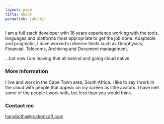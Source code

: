 ```yaml
---
layout: page
title: About
permalink: /about/
---
```


I am a full stack developer with 16 years experience working with the tools, languages and platforms most appropriate to get the job done. Adaptable and pragmatic, I have worked in diverse fields such as Geophysics, Financial, Telecoms, Archiving and Document management. 

...but now I am leaving that all behind and going cloud native.

### More Information

I live and work in the Cape Town area, South Africa. I like to say I work in the cloud with people that appear on my screen as little avatars. I have met some of the people I work with, but less than you would think.

### Contact me

[hanobotha@rockonsoft.com](mailto:hanobotha@rockonsoft.com)